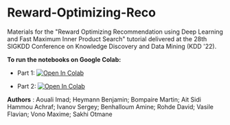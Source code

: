 # Reward-Optimizing-Reco

Materials for the "Reward Optimizing Recommendation using Deep Learning and Fast Maximum Inner Product Search" tutorial delivered at the 28th SIGKDD Conference on Knowledge Discovery and Data Mining (KDD '22).

**To run the notebooks on Google Colab:** 
- Part 1: [![Open In Colab](https://colab.research.google.com/assets/colab-badge.svg)](https://colab.research.google.com/github/otmhi/Reward-Optimizing-Reco/blob/main/Reward_Optimizing_Slate_Recommendation_with_DL_and_MIPS_Part_1.ipynb)

- Part 2: [![Open In Colab](https://colab.research.google.com/assets/colab-badge.svg)](https://colab.research.google.com/github/otmhi/Reward-Optimizing-Reco/blob/main/Reward_Optimizing_Slate_Recommendation_with_DL_and_MIPS_Part_2.ipynb)


**Authors** : Aouali Imad; Heymann Benjamin; Bompaire Martin; Ait Sidi Hammou Achraf; Ivanov Sergey; Benhalloum Amine; Rohde David; Vasile Flavian; Vono Maxime; Sakhi Otmane
